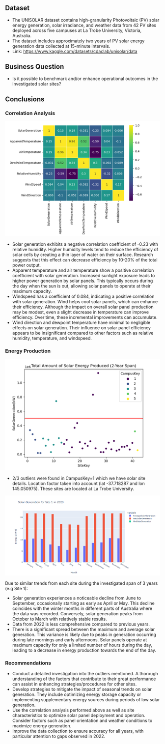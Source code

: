 ## Dataset
- The UNISOLAR dataset contains high-granularity Photovoltaic (PV) solar energy generation, solar irradiance, and weather data from 42 PV sites deployed across five campuses at La Trobe University, Victoria, Australia. 
- The dataset includes approximately two years of PV solar energy generation data collected at 15-minute intervals. 
- Link: https://www.kaggle.com/datasets/cdaclab/unisolar/data
  
## Business Question
- Is it possible to benchmark and/or enhance operational outcomes in the investigated solar sites?

## Conclusions
### Correlation Analysis 
![Heatmap](images/Heatmap.png)

- Solar generation exhibits a negative correlation coefficient of -0.23 with relative humidity. Higher humidity levels tend to reduce the efficiency of solar cells by creating a thin layer of water on their surface. Research suggests that this effect can decrease efficiency by 10-20% of the total power output.
- Apparent temperature and air temperature show a positive correlation coefficient with solar generation. Increased sunlight exposure leads to higher power generation by solar panels. This typically occurs during the day when the sun is out, allowing solar panels to operate at their maximum capacity.
- Windspeed has a coefficient of 0.084, indicating a positive correlation with solar generation. Wind helps cool solar panels, which can enhance their efficiency. Although the impact on overall solar panel production may be modest, even a slight decrease in temperature can improve efficiency. Over time, these incremental improvements can accumulate.
- Wind direction and dewpoint temperature have minimal to negligible effects on solar generation. Their influence on solar panel efficiency appears to be insignificant compared to other factors such as relative humidity, temperature, and windspeed.

### Energy Production

![Solar_Generation](images/Solar_Generation.png)

- 2/3 outliers were found in CampusKey=1 which we have solar site details. Location factor taken into account (lat -37.718287 and lon 145.050975). These sites are located at La Trobe University. 

![Site_1](images/Site_1.png)

Due to similar  trends from each site during the investigated span of 3 years (e.g Site 1): 
- Solar generation experiences a noticeable decline from June to September, occasionally starting as early as April or May. This decline coincides with the winter months in different parts of Australia where the data was recorded.
Conversely, solar generation peaks from October to March with relatively stable results.
- Data from 2022 is less comprehensive compared to previous years.
- There is a significant spread between the maximum and average solar generation. This variance is likely due to peaks in generation occurring during late mornings and early afternoons. Solar panels operate at maximum capacity for only a limited number of hours during the day, leading to a decrease in energy production towards the end of the day.

### Recommendations
- Conduct a detailed investigation into the outliers mentioned. A thorough understanding of the factors that contribute to their great performance can assist in enhancing strategies/procedures for other sites.
- Develop strategies to mitigate the impact of seasonal trends on solar generation. They include optimizing energy storage capacity or implementing supplementary energy sources during periods of low solar generation.
- Use the correlation analysis performed above as well as site characteristics to optimize solar panel deployment and operation. Consider factors such as panel orientation and weather conditions to maximize energy generation.
- Improve the data collection to ensure accuracy for all years, with particular attention to gaps observed in 2022.
  

  
